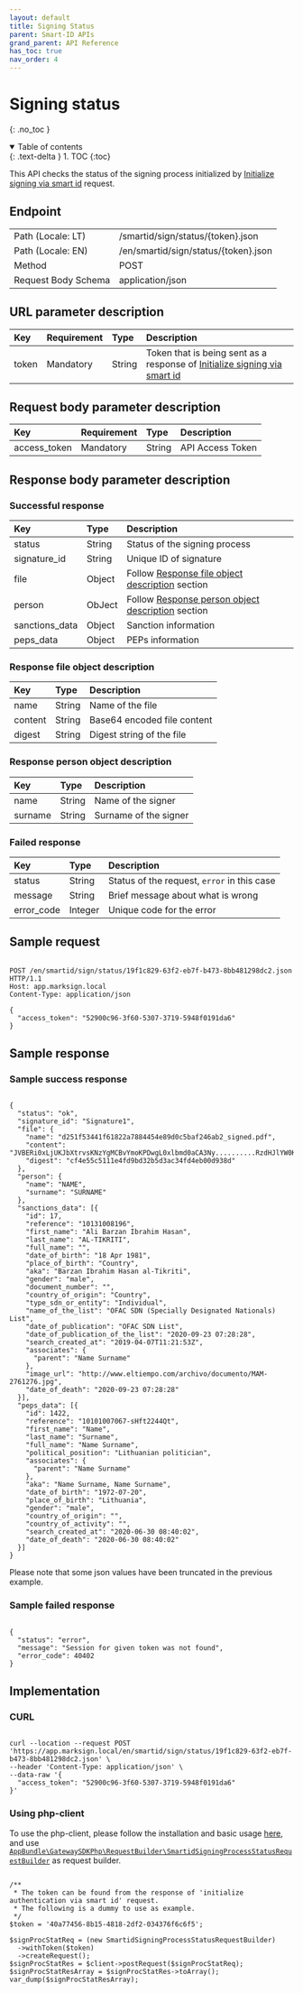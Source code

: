 ```yaml
---
layout: default
title: Signing Status
parent: Smart-ID APIs
grand_parent: API Reference
has_toc: true
nav_order: 4
---
```


# Signing status
{: .no_toc }

<details open markdown="block">
  <summary>
    Table of contents
  </summary>
  {: .text-delta }
1. TOC
{:toc}
</details>

This API checks the status of the signing process initialized by [Initialize signing via smart id](/documentation/api-references/smartId/apiSmartidInitSigning.html#initialize-signing-via-smart-id) request.

## Endpoint

<table>
  <tbody>
    <tr>
      <td>Path (Locale: LT)</td>
      <td>/smartid/sign/status/{token}.json</td>
    </tr>
    <tr>
      <td>Path (Locale: EN)</td>
      <td>/en/smartid/sign/status/{token}.json</td>
    </tr>
    <tr>
      <td>Method</td>
      <td>POST</td>
    </tr>
    <tr>
      <td>Request Body Schema</td>
      <td>application/json</td>
    </tr>
  </tbody>
</table>

## URL parameter description

| Key | Requirement | Type | Description |
| :--- | :--- | :--- | :--- |
| token | Mandatory | String | Token that is being sent as a response of [Initialize signing via smart id](/documentation/api-references/smartId/apiSmartidInitSigning.html#initialize-signing-via-smart-id) |

## Request body parameter description

| Key | Requirement | Type | Description |
| :--- | :--- | :--- | :--- |
| access_token | Mandatory | String | API Access Token |



## Response body parameter description

### Successful response

| Key | Type | Description |
| :--- | :--- | :--- |
| status | String | Status of the signing process |
| signature_id | String | Unique ID of signature |
| file | Object | Follow [Response file object description](#response-file-object-description) section |
| person | ObJect | Follow [Response person object description](#response-person-object-description) section |
| sanctions_data | Object | Sanction information |
| peps_data | Object | PEPs information |

### Response file object description

| Key | Type | Description |
| :--- | :--- | :--- |
| name | String | Name of the file |
| content | String | Base64 encoded file content |
| digest | String | Digest string of the file |

### Response person object description

| Key | Type | Description |
| :--- | :--- | :--- |
| name | String | Name of the signer |
| surname | String | Surname of the signer |

### Failed response

| Key | Type | Description |
| :--- | :--- | :--- |
| status | String | Status of the request, `error` in this case |
| message | String | Brief message about what is wrong |
| error_code | Integer | Unique code for the error |


## Sample request

```

POST /en/smartid/sign/status/19f1c829-63f2-eb7f-b473-8bb481298dc2.json HTTP/1.1
Host: app.marksign.local
Content-Type: application/json

{
  "access_token": "52900c96-3f60-5307-3719-5948f0191da6"
}

```

## Sample response

### Sample success response

```

{
  "status": "ok",
  "signature_id": "Signature1",
  "file": {
    "name": "d251f53441f61822a7884454e89d0c5baf246ab2_signed.pdf",
    "content": "JVBERi0xLjUKJbXtrvsKNzYgMCBvYmoKPDwgL0xlbmd0aCA3Ny..........RzdHJlYW0KZW5kb2JqCnN0YXJ0eHJlZgo1MDg5MwolJUVPRgo=",
    "digest": "cf4e55c5111e4fd9bd32b5d3ac34fd4eb00d938d"
  },
  "person": {
    "name": "NAME",
    "surname": "SURNAME"
  },
  "sanctions_data": [{
    "id": 17,
    "reference": "10131008196",
    "first_name": "Ali Barzan Ibrahim Hasan",
    "last_name": "AL-TIKRITI",
    "full_name": "",
    "date_of_birth": "18 Apr 1981",
    "place_of_birth": "Country",
    "aka": "Barzan Ibrahim Hasan al-Tikriti",
    "gender": "male",
    "document_number": "",
    "country_of_origin": "Country",
    "type_sdn_or_entity": "Individual",
    "name_of_the_list": "OFAC SDN (Specially Designated Nationals) List",
    "date_of_publication": "OFAC SDN List",
    "date_of_publication_of_the_list": "2020-09-23 07:28:28",
    "search_created_at": "2019-04-07T11:21:53Z",
    "associates": {
      "parent": "Name Surname"
    },
    "image_url": "http://www.eltiempo.com/archivo/documento/MAM-2761276.jpg",
    "date_of_death": "2020-09-23 07:28:28"
  }],
  "peps_data": [{
    "id": 1422,
    "reference": "10101007067-sHft2244Qt",
    "first_name": "Name",
    "last_name": "Surname",
    "full_name": "Name Surname",
    "political_position": "Lithuanian politician",
    "associates": {
      "parent": "Name Surname"
    },
    "aka": "Name Surname, Name Surname",
    "date_of_birth": "1972-07-20",
    "place_of_birth": "Lithuania",
    "gender": "male",
    "country_of_origin": "",
    "country_of_activity": "",
    "search_created_at": "2020-06-30 08:40:02",
    "date_of_death": "2020-06-30 08:40:02"
  }]
}

```

Please note that some json values have been truncated in the previous example.

### Sample failed response

```

{
  "status": "error",
  "message": "Session for given token was not found",
  "error_code": 40402
}

```

## Implementation

### CURL

```

curl --location --request POST 'https://app.marksign.local/en/smartid/sign/status/19f1c829-63f2-eb7f-b473-8bb481298dc2.json' \
--header 'Content-Type: application/json' \
--data-raw '{
  "access_token": "52900c96-3f60-5307-3719-5948f0191da6"
}'

```

### Using php-client

To use the php-client, please follow the installation and basic usage [here](/documentation/sdk-php-client.html#usage), and use [`AppBundle\GatewaySDKPhp\RequestBuilder\SmartidSigningProcessStatusRequestBuilder`](/documentation/class-ref/GatewaySDKPhp/RequestBuilder/SmartidSigningProcessStatusRequestBuilder.html) as request builder.

```

/**
 * The token can be found from the response of 'initialize authentication via smart id' request.
 * The following is a dummy to use as example.
 */
$token = '40a77456-8b15-4818-2df2-034376f6c6f5';

$signProcStatReq = (new SmartidSigningProcessStatusRequestBuilder)
  ->withToken($token)
  ->createRequest();
$signProcStatRes = $client->postRequest($signProcStatReq);
$signProcStatResArray = $signProcStatRes->toArray();
var_dump($signProcStatResArray);

```
